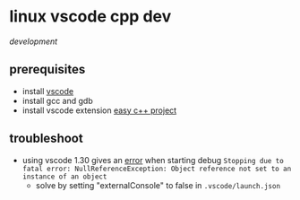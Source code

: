 # linux vscode cpp dev

*development*

## prerequisites

- install [vscode](https://code.visualstudio.com/)
- install gcc and gdb
- install vscode extension [easy c++ project](https://github.com/acharluk/easy-cpp-projects)

## troubleshoot

- using vscode 1.30 gives an [error](https://github.com/Microsoft/vscode/issues/64948) when starting debug `Stopping due to fatal error: NullReferenceException: Object reference not set to an instance of an object`
  - solve by setting "externalConsole" to false in `.vscode/launch.json`

